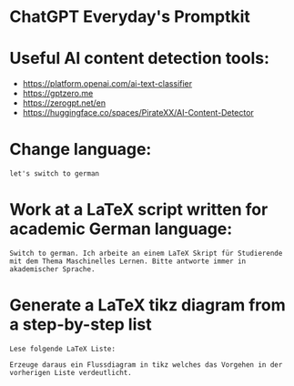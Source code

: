# ChatGPT Everyday's Promptkit

Useful AI content detection tools:
===

* https://platform.openai.com/ai-text-classifier
* https://gptzero.me
* https://zerogpt.net/en
* https://huggingface.co/spaces/PirateXX/AI-Content-Detector

Change language:
===

```
let's switch to german
```

Work at a LaTeX script written for academic German language:
===

```
Switch to german. Ich arbeite an einem LaTeX Skript für Studierende mit dem Thema Maschinelles Lernen. Bitte antworte immer in akademischer Sprache.
```

Generate a LaTeX tikz diagram from a step-by-step list
===

```
Lese folgende LaTeX Liste: 
```

```
Erzeuge daraus ein Flussdiagram in tikz welches das Vorgehen in der vorherigen Liste verdeutlicht.
```
